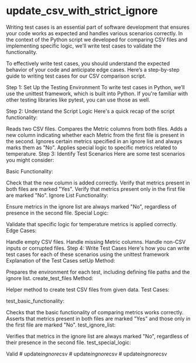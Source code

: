 ﻿# update_csv_with_strict_ignore



Writing test cases is an essential part of software development that ensures your code works as expected and handles various scenarios correctly. In the context of the Python script we developed for comparing CSV files and implementing specific logic, we'll write test cases to validate the functionality.

To effectively write test cases, you should understand the expected behavior of your code and anticipate edge cases. Here’s a step-by-step guide to writing test cases for our CSV comparison script.

Step 1: Set Up the Testing Environment
To write test cases in Python, we’ll use the unittest framework, which is built into Python. If you're familiar with other testing libraries like pytest, you can use those as well.

Step 2: Understand the Script Logic
Here's a quick recap of the script functionality:

Reads two CSV files.
Compares the Metric columns from both files.
Adds a new column indicating whether each Metric from the first file is present in the second.
Ignores certain metrics specified in an ignore list and always marks them as "No".
Applies special logic to specific metrics related to temperature.
Step 3: Identify Test Scenarios
Here are some test scenarios you might consider:

Basic Functionality:

Check that the new column is added correctly.
Verify that metrics present in both files are marked "Yes".
Verify that metrics present only in the first file are marked "No".
Ignore List Functionality:

Ensure metrics in the ignore list are always marked "No", regardless of presence in the second file.
Special Logic:

Validate that specific logic for temperature metrics is applied correctly.
Edge Cases:

Handle empty CSV files.
Handle missing Metric columns.
Handle non-CSV inputs or corrupted files.
Step 4: Write Test Cases
Here's how you can write test cases for each of these scenarios using the unittest framework
Explanation of the Test Cases
setUp Method:

Prepares the environment for each test, including defining file paths and the ignore list.
create_test_files Method:

Helper method to create test CSV files from given data.
Test Cases:

test_basic_functionality:

Checks that the basic functionality of comparing metrics works correctly.
Asserts that metrics present in both files are marked "Yes" and those only in the first file are marked "No".
test_ignore_list:

Verifies that metrics in the ignore list are always marked "No", regardless of their presence in the second file.
test_special_logic:

Valid
#   u p d a t e _ i n g n o r e _ c s v  
 #   u p d a t e _ i n g n o r e _ c s v  
 #   u p d a t e _ i n g n o r e _ c s v  
 